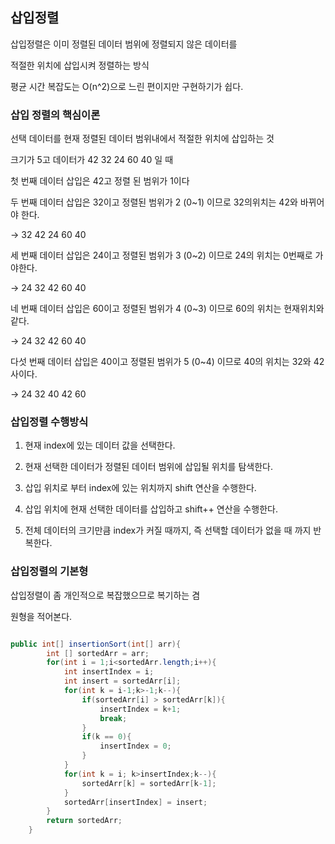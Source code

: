 ## 삽입정렬

삽입정렬은 이미 정렬된 데이터 범위에 정렬되지 않은 데이터를

적절한 위치에 삽입시켜 정렬하는 방식

평균 시간 복잡도는 O(n^2)으로 느린 편이지만 구현하기가 쉽다.

### 삽입 정렬의 핵심이론

선택 데이터를 현재 정렬된 데이터 범위내에서 적절한 위치에 삽입하는 것

크기가 5고 데이터가 42 32 24 60 40 일 때

첫 번째 데이터 삽입은 42고 정렬 된 범위가 1이다

두 번째 데이터 삽입은 32이고 정렬된 범위가 2 (0~1) 이므로 32의위치는 42와 바뀌어야 한다.

-> 32 42 24 60 40

세 번째 데이터 삽입은 24이고 정렬된 범위가 3 (0~2) 이므로 24의 위치는 0번째로 가야한다.

-> 24 32 42 60 40

네 번째 데이터 삽입은 60이고 정렬된 범위가 4 (0~3) 이므로 60의 위치는 현재위치와 같다.

-> 24 32 42 60 40

다섯 번째 데이터 삽입은 40이고 정렬된 범위가 5 (0~4) 이므로 40의 위치는 32와 42사이다.

-> 24 32 40 42 60

### 삽입정렬 수행방식

1. 현재 index에 있는 데이터 값을 선택한다.

2. 현재 선택한 데이터가 정렬된 데이터 범위에 삽입될 위치를 탐색한다.

3. 삽입 위치로 부터 index에 있는 위치까지 shift 연산을 수행한다.

4. 삽입 위치에 현재 선택한 데이터를 삽입하고 shift++ 연산을 수행한다.

5. 전체 데이터의 크기만큼 index가 커질 때까지, 즉 선택할 데이터가 없을 때 까지 반복한다.

### 삽입정렬의 기본형

삽입정렬이 좀 개인적으로 복잡했으므로 복기하는 겸

원형을 적어본다.

```java

public int[] insertionSort(int[] arr){
        int [] sortedArr = arr;
        for(int i = 1;i<sortedArr.length;i++){
            int insertIndex = i;
            int insert = sortedArr[i];
            for(int k = i-1;k>-1;k--){
                if(sortedArr[i] > sortedArr[k]){
                    insertIndex = k+1;
                    break;
                }
                if(k == 0){
                    insertIndex = 0;
                }
            }
            for(int k = i; k>insertIndex;k--){
                sortedArr[k] = sortedArr[k-1];
            }
            sortedArr[insertIndex] = insert;
        }
        return sortedArr;
    }
```
